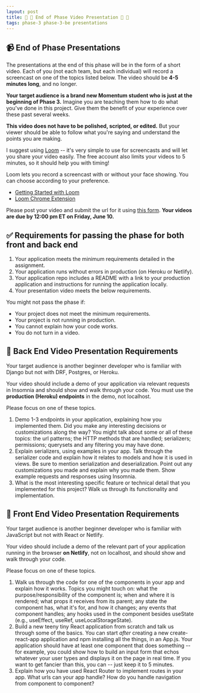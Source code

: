 ```yaml
---
layout: post
title: 🐻 🦊 End of Phase Video Presentation 🦊 🐻
tags: phase-3 phase-3-be presentations
---
```


## 📹 End of Phase Presentations

The presentations at the end of this phase will be in the form of a short video. Each of you (not each team, but each individual) will record a screencast on one of the topics listed below. The video should be **4-5 minutes long**, and no longer.

**Your target audience is a brand new Momentum student who is just at the beginning of Phase 3.** Imagine you are teaching them how to do what you've done in this project. Give them the benefit of your experience over these past several weeks.

**This video does not have to be polished, scripted, or edited.** But your viewer should be able to follow what you're saying and understand the points you are making.

I suggest using [Loom](https://www.loom.com/) -- it's very simple to use for screencasts and will let you share your video easily. The free account also limits your videos to 5 minutes, so it should help you with timing!

Loom lets you record a screencast with or without your face showing. You can choose according to your preference.

- [Getting Started with Loom](https://support.loom.com/hc/en-us/articles/360015714197-Getting-Started-Video-Tutorials)
- [Loom Chrome Extension](https://www.loom.com/download)

Please post your video and submit the url for it using [this form](https://forms.gle/14ksHEXtGW2PGs1M7). **Your videos are due by 12:00 pm ET on Friday, June 10.**

## ✅ Requirements for passing the phase for both front and back end

1. Your application meets the minimum requirements detailed in the assignment.
2. Your application runs without errors in production (on Heroku or Netlify).
3. Your application repo includes a README with a link to your production application and instructions for running the application locally.
4. Your presentation video meets the below requirements.

You might not pass the phase if:

- Your project does not meet the minimum requirements.
- Your project is not running in production.
- You cannot explain how your code works.
- You do not turn in a video.

## 🐻 Back End Video Presentation Requirements

Your target audience is another beginner developer who is familiar with Django but not with DRF, Postgres, or Heroku.

Your video should include a demo of your application via relevant requests in Insomnia and should show and walk through your code. You must use the **production (Heroku) endpoints** in the demo, not localhost.

Please focus on one of these topics.

1. Demo 1-3 endpoints in your application, explaining how you implemented them. Did you make any interesting decisions or customizations along the way? You might talk about some or all of these topics: the url patterns; the HTTP methods that are handled; serializers; permissions; querysets and any filtering you may have done.
2. Explain serializers, using examples in your app. Talk through the serializer code and explain how it relates to models and how it is used in views. Be sure to mention serialization and deserialization. Point out any customizations you made and explain why you made them. Show example requests and responses using Insomnia.
3. What is the most interesting specific feature or technical detail that you implemented for this project? Walk us through its functionality and implementation.

## 🦊 Front End Video Presentation Requirements

Your target audience is another beginner developer who is familiar with JavaScript but not with React or Netlify.

Your video should include a demo of the relevant part of your application running in the browser **on Netlify**, not on localhost, and should show and walk through your code.

Please focus on one of these topics.

1. Walk us through the code for one of the components in your app and explain how it works. Topics you might touch on: what the purpose/responsibility of the component is; when and where it is rendered; what props it receives from its parent; any state the component has, what it's for, and how it changes; any events that component handles; any hooks used in the component besides useState (e.g., useEffect, useRef, useLocalStorageState).
2. Build a new teeny tiny React application from scratch and talk us through some of the basics. You can start _after_ creating a new create-react-app application and npm installing all the things, in an App.js. Your application should have at least one component that does something -- for example, you could show how to build an input form that echos whatever your user types and displays it on the page in real time. If you want to get fancier than this, you can -- just keep it to 5 minutes.
3. Explain how you have used React Router to implement routes in your app. What urls can your app handle? How do you handle navigation from component to component?
